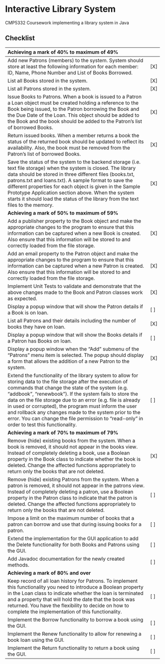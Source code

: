 # Interactive Library System
CMP5332 Coursework implementing a library system in Java


## Checklist
| **Achieving a mark of 40% to maximum of 49%**  |  |
|:-|-|
| Add new Patrons (members) to the system. System should store at least the following information for each member: ID, Name, Phone Number and List of Books Borrowed.| [X] |
| List all Books stored in the system.| [X] |
| List all Patrons stored in the system.| [X] |
| Issue Books to Patrons. When a book is issued to a Patron a Loan object must be created holding a reference to the Book being issued, to the Patron borrowing the Book and the Due Date of the Loan. This object should be added to the Book and the book should be added to the Patron’s list of borrowed Books. | [X] |
| Return issued books. When a member returns a book the status of the returned book should be updated to reflect its availability. Also, the book must be removed from the Patron’s list of borrowed Books. | [X] |
| Save the status of the system to the backend storage (i.e. text file storage) when the system is closed. The library data should be stored in three different files (books.txt, patrons.txt and loans.txt). A sample format to save the different properties for each object is given in the Sample Prototype Application section above. When the system starts it should load the status of the library from the text files to the memory. | [X] |
| **Achieving a mark of 50% to maximum of 59%**  |  |
| Add a publisher property to the Book object and make the appropriate changes to the program to ensure that this information can be captured when a new Book is created. Also ensure that this information will be stored to and correctly loaded from the file storage. | [X] |
| Add an email property to the Patron object and make the appropriate changes to the program to ensure that this information can be captured when a new Patron is created. Also ensure that this information will be stored to and correctly loaded from the file storage. | [X] |
| Implement Unit Tests to validate and demonstrate that the above changes made to the Book and Patron classes work as expected. | [X] |
| Display a popup window that will show the Patron details if a Book is on loan. | [ ] |
| List all Patrons and their details including the number of books they have on loan. | [X] |
| Display a popup window that will show the Books details if a Patron has Books on loan. | [ ] |
| Display a popup window when the “Add” submenu of the “Patrons” menu item is selected. The popup should display a form that allows the addition of a new Patron to the system. | [X] |
| Extend the functionality of the library system to allow for storing data to the file storage after the execution of commands that change the state of the system (e.g. “addbook”, “renewbook”). If the system fails to store the data on the file storage due to an error (e.g. file is already in used or corrupted), the program must inform the user and rollback any changes made to the system prior to the error. You can change the file permission to “read-only” in order to test this functionality. | [ ] |
| **Achieving a mark of 70% to maximum of 79%**  | |
| Remove (hide) existing books from the system. When a book is removed, it should not appear in the books view. Instead of completely deleting a book, use a Boolean property in the Book class to indicate whether the book is deleted. Change the affected functions appropriately to return only the books that are not deleted. | [X] |
| Remove (hide) existing Patrons from the system. When a patron is removed, it should not appear in the patrons view. Instead of completely deleting a patron, use a Boolean property in the Patron class to indicate that the patron is deleted. Change the affected functions appropriately to return only the books that are not deleted. | [ ] |
| Impose a limit on the maximum number of books that a patron can borrow and use that during issuing books for a patron. | [ ] |
| Extend the implementation for the GUI application to add the Delete functionality for both Books and Patrons using the GUI. | [ ] |
| Add Javadoc documentation for the newly created methods. | [ ] |
| **Achieving a mark of 80% and over**| |
| Keep record of all loan history for Patrons. To implement this functionality you need to introduce a Boolean property in the Loan class to indicate whether the loan is terminated and a property that will hold the date that the book was returned. You have the flexibility to decide on how to complete the implementation of this functionality. | [ ] |
| Implement the Borrow functionality to borrow a book using the GUI. | [ ] |
| Implement the Renew functionality to allow for renewing a book loan using the GUI. | [ ] |
| Implement the Return functionality to return a book using the GUI. | [ ] |

